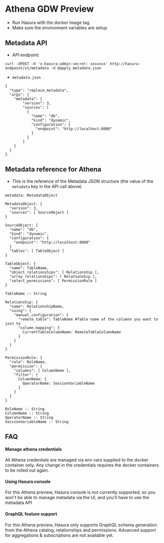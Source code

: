 # Athena GDW Preview

- Run Hasura with the docker image tag
- Make sure the environment variables are setup


## Metadata API

- API endpoint:
```
curl -XPOST -H 'x-hasura-admin-secret: xxxxxxx' http://hasura-endpoint/v1/metadata -d @apply_metadata.json
```

- `metadata.json`
```
{
  "type": "replace_metadata",
  "args": {
    "metadata": {
        "version": 3,
        "sources": [
          {
            "name": "db",
            "kind": "dynamic",
            "configuration": {
              "endpoint": "http://localhost:8000"
            }
          }
        ]
    }
  }
}
```

## Metadata reference for Athena

- This is the reference of the Metadata JSON structure (the value of the `metadata` key in the API call above)

```
metadata: MetadataObject

MetadataObject: {
  "version": 3,
  "sources": [ SourceObject ]
}

SourceObject: {
  "name": "db",
  "kind": "dynamic",
  "configuration": {
    "endpoint": "http://localhost:8000"
  }
  "tables": [ TableObject ]
}

TableObject: {
  "name": TableName,
  "object_relationships": [ Relationship ],
  "array_relationships": [ Relationship ],
  "select_permissions": [ PermissionRule ]
}

TableName :: String

Relationship: {
  "name": RelationshipName,
  "using": {
    "manual_configuration": {
      "remote_table": TableName #Table name of the columnn you want to join to
      "column_mapping": {
        CurrentTableColumnName: RemoteTableColumnName
      }
    }
  }
}

PermissionRule: {
  "role": RoleName,
  "permission": {
    "columns": [ ColumnName ],
    "filter": {
      ColumnName: {
        OperatorName: SessionVariableName
      }
    }
  }
}

RoleName :: String
ColumnName :: String
OperatorName :: String
SessionVariableName :: String
```

## FAQ

#### Manage athena credentials
All Athena credentials are managed via env vars supplied to the docker container only. Any change in the credentials requires the docker containers to be rolled out again.

#### Using Hasura console
For this Athena preview, Hasura console is not currently supported, so you won't be able to manage metadata via the UI, and you'll have to use the metadata API

#### GraphQL feature support
For this Athena preview, Hasura only supports GraphQL schema generation from the Athena catalog, relationships and permissions. Advanced support for aggregations & subscriptions are not available yet.
